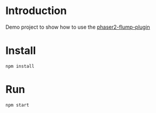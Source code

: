 # Introduction

Demo project to show how to use the [phaser2-flump-plugin][0]

# Install

`npm install`

# Run

`npm start`

[0]: https://github.com/theREDspace/phaser2-flump-plugin